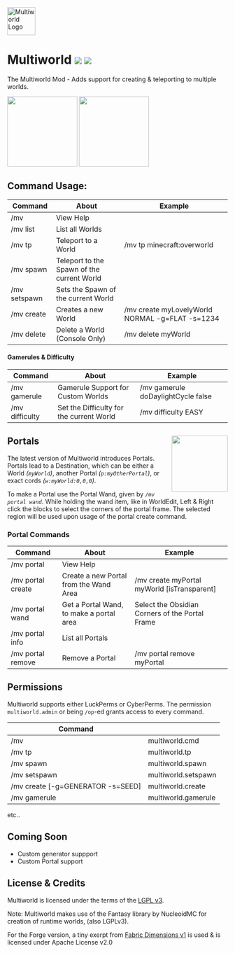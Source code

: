 <img src="https://cdn.modrinth.com/data/cached_images/01d4b3f0a8d469b8d7b36030f2039007500b00f4.png" height="64" alt="Multiworld Logo">

# Multiworld ![](http://cf.way2muchnoise.eu/multiworld-mod.svg) ![](http://cf.way2muchnoise.eu/versions/multiworld-mod.svg)

The Multiworld Mod - Adds support for creating & teleporting to multiple worlds.

<a href="https://modrinth.com/mod/multiworld/versions?l=fabric"><img src="https://cdn.modrinth.com/data/cached_images/1b54a3f3b03745c57beaa1ab11d9d86b9222a41a.png" width="160"></a>
<a href="https://modrinth.com/mod/multiworld/versions?l=neoforge"><img src="https://cdn.modrinth.com/data/cached_images/a073c4dc33587010c5b7f0386d3df9e1b0eee3ed.png" width="160"></a>

## Command Usage:
| Command       | About                                      | Example |
|---------------|--------------------------------------------|---------|
| /mv           | View Help                                  |
| /mv list      | List all Worlds                            |
| /mv tp        | Teleport to a World                        | /mv tp minecraft:overworld |
| /mv spawn     | Teleport to the Spawn of the current World |
| /mv setspawn  | Sets the Spawn of the current World        |
| /mv create    | Creates a new World                        | /mv create myLovelyWorld NORMAL -g=FLAT -s=1234 |
| /mv delete    | Delete a World (Console Only)              | /mv delete myWorld |

#### Gamerules & Difficulty
| Command        | About                                      | Example                            |
|----------------|--------------------------------------------|------------------------------------|
| /mv gamerule   | Gamerule Support for Custom Worlds         | /mv gamerule doDaylightCycle false |
| /mv difficulty | Set the Difficulty for the current World   | /mv difficulty EASY                |

## Portals <img src="https://static.wikia.nocookie.net/minecraft_gamepedia/images/0/03/Nether_portal_%28animated%29.png/revision/latest?cb=20191114182303" width="128" float="right" align="right">
The latest version of Multiworld introduces Portals.
Portals lead to a Destination, which can be either a World *(`myWorld`)*, another Portal *(`p:myOtherPortal`)*, or exact cords *(`w:myWorld:0,0,0`)*.

To make a Portal use the Portal Wand, given by *`/mv portal wand`*. While holding the wand item, like in WorldEdit, Left & Right click the blocks to select the corners of the portal frame. The selected region will be used upon usage of the portal create command.

### Portal Commands
| Command           | About                                    | Example                                         |
|-------------------|------------------------------------------|-------------------------------------------------|
| /mv portal        | View Help                                |                                                 |
| /mv portal create | Create a new Portal from the Wand Area   | /mv create myPortal myWorld [isTransparent]     |
| /mv portal wand   | Get a Portal Wand, to make a portal area | Select the Obsidian Corners of the Portal Frame |
| /mv portal info   | List all Portals                         |                                                 |
| /mv portal remove | Remove a Portal                          | /mv portal remove myPortal                      |


## Permissions

Multiworld supports either LuckPerms or CyberPerms.
The permission `multiworld.admin` or being `/op`-ed grants access to every command.

| Command |     |
|------|-----|
| /mv  | multiworld.cmd |
| /mv tp | multiworld.tp |
| /mv spawn | multiworld.spawn |
| /mv setspawn | multiworld.setspawn |
| /mv create <id> <dim> [-g=GENERATOR -s=SEED] | multiworld.create |
| /mv gamerule | multiworld.gamerule |
etc..

## Coming Soon

- Custom generator suppport
- Custom Portal support

## License & Credits

Multiworld is licensed under the terms of the [LGPL v3](LICENSE).

Note: Multiworld makes use of the Fantasy library by NucleoidMC for creation of runtime worlds, (also LGPLv3).

For the Forge version, a tiny exerpt from [Fabric Dimensions v1](https://github.com/FabricMC/fabric/blob/1.18/fabric-dimensions-v1/src/main/java/net/fabricmc/fabric/impl/dimension/FabricDimensionInternals.java#L45) is used & is licensed under Apache License v2.0
